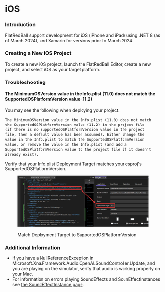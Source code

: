 # iOS

### Introduction

FlatRedBall support development for iOS (iPhone and iPad) using .NET 8 (as of March 2024), and Xamarin for versions prior to March 2024.

### Creating a New iOS Project

To create a new iOS project, launch the FlatRedBall Editor, create a new project, and select iOS as your target platform.

### Troubleshooting

#### The MinimumOSVersion value in the Info.plist (11.0) does not match the SupportedOSPlatformVersion value (11.2)

You may see the following when deploying your project:

```
The MinimumOSVersion value in the Info.plist (11.0) does not match 
the SupportedOSPlatformVersion value (11.2) in the project file 
(if there is no SupportedOSPlatformVersion value in the project 
file, then a default value has been assumed). Either change the 
value in the Info.plist to match the SupportedOSPlatformVersion 
value, or remove the value in the Info.plist (and add a 
SupportedOSPlatformVersion value to the project file if it doesn't 
already exist).
```

Verify that your Info.plist Deployment Target matches your csproj's SupportedOSPlatformVersion.

<figure><img src="../../../.gitbook/assets/image (109).png" alt=""><figcaption><p>Match Deployment Target to SupportedOSPlatformVersion</p></figcaption></figure>

### Additional Information

* If you have a NullReferenceException in Microsoft.Xna.Framework.Audio.OpenALSoundController.Update, and you are playing on the simulator, verify that audio is working properly on your Mac.
* For information on errors playing SoundEffects and SounEffectInstances see [the SoundEffectInstance page](../../../frb/docs/index.php).
